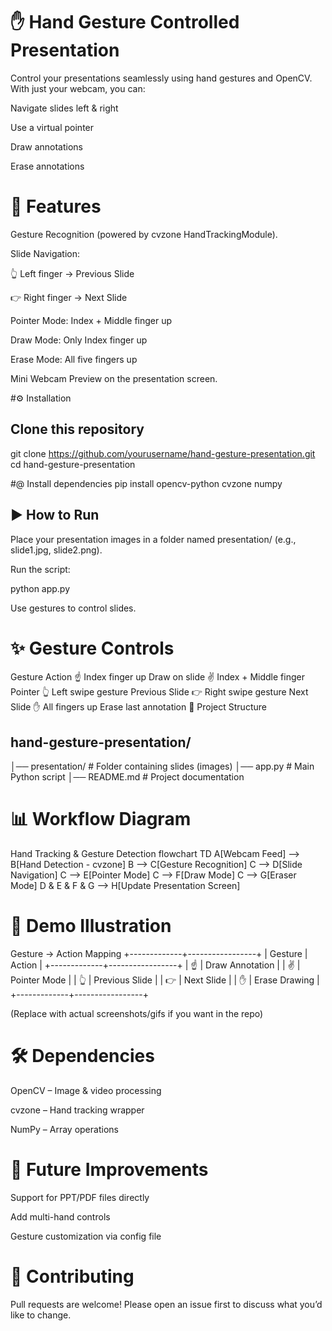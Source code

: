 # ✋ Hand Gesture Controlled Presentation

Control your presentations seamlessly using hand gestures and OpenCV.
With just your webcam, you can:

Navigate slides left & right

Use a virtual pointer

Draw annotations

Erase annotations

# 📌 Features

Gesture Recognition (powered by cvzone
 HandTrackingModule).

Slide Navigation:

👆 Left finger → Previous Slide

👉 Right finger → Next Slide

Pointer Mode: Index + Middle finger up

Draw Mode: Only Index finger up

Erase Mode: All five fingers up

Mini Webcam Preview on the presentation screen.

#⚙️ Installation
## Clone this repository
git clone https://github.com/yourusername/hand-gesture-presentation.git
cd hand-gesture-presentation

#@ Install dependencies
pip install opencv-python cvzone numpy

## ▶️ How to Run

Place your presentation images in a folder named presentation/ (e.g., slide1.jpg, slide2.png).

Run the script:

python app.py


Use gestures to control slides.

# ✨ Gesture Controls
Gesture	Action
☝️ Index finger up	Draw on slide
✌️ Index + Middle finger	Pointer
👆 Left swipe gesture	Previous Slide
👉 Right swipe gesture	Next Slide
✋ All fingers up	Erase last annotation
📂 Project Structure

## hand-gesture-presentation/
│── presentation/       # Folder containing slides (images)
│── app.py              # Main Python script
│── README.md           # Project documentation

# 📊 Workflow Diagram
Hand Tracking & Gesture Detection
flowchart TD
    A[Webcam Feed] --> B[Hand Detection - cvzone]
    B --> C[Gesture Recognition]
    C --> D[Slide Navigation]
    C --> E[Pointer Mode]
    C --> F[Draw Mode]
    C --> G[Eraser Mode]
    D & E & F & G --> H[Update Presentation Screen]

# 🎥 Demo Illustration
Gesture → Action Mapping
+-------------+-----------------+
|   Gesture   |      Action     |
+-------------+-----------------+
| ☝️          | Draw Annotation |
| ✌️          | Pointer Mode    |
| 👆          | Previous Slide  |
| 👉          | Next Slide      |
| ✋          | Erase Drawing   |
+-------------+-----------------+


(Replace with actual screenshots/gifs if you want in the repo)

# 🛠️ Dependencies

OpenCV
 – Image & video processing

cvzone
 – Hand tracking wrapper

NumPy
 – Array operations

# 🚀 Future Improvements

Support for PPT/PDF files directly

Add multi-hand controls

Gesture customization via config file

# 🙌 Contributing

Pull requests are welcome! Please open an issue first to discuss what you’d like to change.
